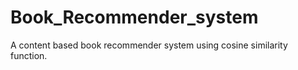 # Book_Recommender_system
A content based book recommender system using cosine similarity function.
